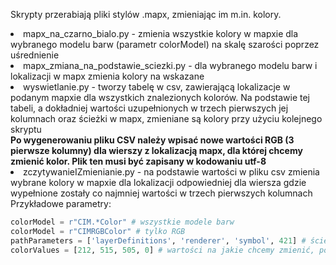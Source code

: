 
Skrypty przerabiają pliki stylów .mapx, zmieniając im m.in. kolory.

<li>mapx_na_czarno_bialo.py - zmienia wszystkie kolory w mapxie dla wybranego modelu barw (parametr colorModel) na skalę szarości poprzez uśrednienie</li>
<li>mapx_zmiana_na_podstawie_sciezki.py - dla wybranego modelu barw i lokalizacji w mapx zmienia kolory na wskazane</li>
<li>wyswietlanie.py - tworzy tabelę w csv, zawierającą lokalizacje w podanym mapxie dla wszystkich znalezionych kolorów. Na podstawie tej tabeli, a dokładniej wartości uzupełnionych w trzech pierwszych jej kolumnach oraz ścieżki w mapx, zmieniane są kolory przy użyciu kolejnego skryptu </li>
<b>Po wygenerowaniu pliku CSV należy wpisać nowe wartości RGB (3 pierwsze kolumny) dla wierszy z lokalizacją mapx, dla której chcemy zmienić kolor. Plik ten musi być zapisany w kodowaniu utf-8</b>
<li>zczytywanieIZmienianie.py - na podstawie wartości w pliku csv zmienia wybrane kolory w mapxie dla lokalizacji odpowiedniej dla wiersza gdzie wypełnione zostały co najmniej wartości w trzech pierwszych kolumnach</li>
Przykładowe parametry:

```python
colorModel = r"CIM.*Color" # wszystkie modele barw
colorModel = r"CIMRGBColor" # tylko RGB
pathParameters = ['layerDefinitions', 'renderer', 'symbol', 421] # ścieżka w mapxie podana jako lista nazwy węzłów i/lub numery elementów
colorValues = [212, 515, 505, 0] # wartości na jakie chcemy zmienić, podane w wybranym modelu barw
```